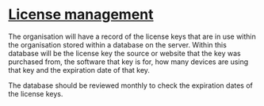 # <u>**License management**</u>

The organisation will have a record of the license keys that are in use within the organisation stored within a database on the server. Within this database will be the license key the source or website that the key was purchased from, the software that key is for, how many devices are using that key and the expiration date of that key.

The database should be reviewed monthly to check the expiration dates of the license keys.
